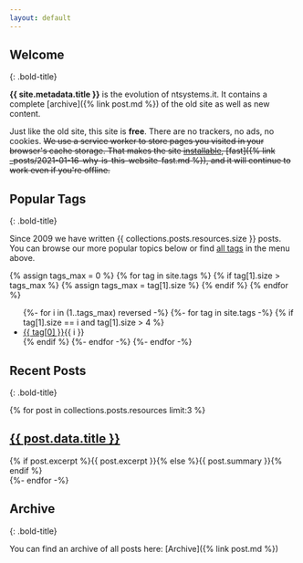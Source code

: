 ```yaml
---
layout: default
---
```


## Welcome
{: .bold-title}

**{{ site.metadata.title }}** is the evolution of ntsystems.it. It contains a complete [archive]({% link post.md %}) of the old site as well as new content. 

Just like the old site, this site is **free**. There are no trackers, no ads, no cookies. ~~We use a service worker to store pages you visited in your browser's cache storage. That makes the site [installable](https://web.dev/discover-installable/), [fast]({% link _posts/2021-01-16-why-is-this-website-fast.md %}), and it will continue to work even if you're offline.~~

## Popular Tags
{: .bold-title}

Since 2009 we have written {{ collections.posts.resources.size }} posts. You can browse our more popular topics below or find [all tags](/tags) in the menu above.

{% assign tags_max = 0 %}
{% for tag in site.tags %}
    {% if tag[1].size > tags_max %}
    {% assign tags_max = tag[1].size %}
    {% endif %}
{% endfor %}

<ul class="tagscontainer">
{%- for i in (1..tags_max) reversed -%}
{%- for tag in site.tags -%}
{% if tag[1].size == i and tag[1].size > 4 %}
<li class="tag"><a href="/tags/{{ tag[0] | downcase }}">{{ tag[0] }}</a><span class="float-right">{{ i }}</span></li>
{% endif %}
{%- endfor -%}
{%- endfor -%}
</ul>

## Recent Posts
{: .bold-title}

<aside class="postscontainer">
    {% for post in collections.posts.resources limit:3 %}
    <div class="post-list borderl">
        <h2 class="post-title"><a href="{{ post.relative_url }}">{{ post.data.title }}</a></h2>
        {% if post.excerpt %}{{ post.excerpt }}{% else %}{{ post.summary }}{% endif %}
    </div>
    {%- endfor -%}
</aside>

## Archive
{: .bold-title}

You can find an archive of all posts here: [Archive]({% link post.md %})
